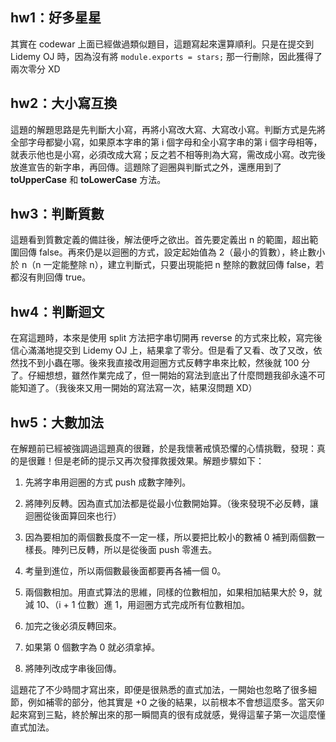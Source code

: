 ## hw1：好多星星
其實在 codewar 上面已經做過類似題目，這題寫起來還算順利。只是在提交到 Lidemy OJ 時，因為沒有將 ```module.exports = stars;``` 那一行刪除，因此獲得了兩次零分 XD

## hw2：大小寫互換
這題的解題思路是先判斷大小寫，再將小寫改大寫、大寫改小寫。判斷方式是先將全部字母都變小寫，如果原本字串的第 i 個字母和全小寫字串的第 i 個字母相等，就表示他也是小寫，必須改成大寫；反之若不相等則為大寫，需改成小寫。改完後放進宣告的新字串，再回傳。這題除了迴圈與判斷式之外，還應用到了 **toUpperCase** 和 **toLowerCase** 方法。

## hw3：判斷質數
這題看到質數定義的備註後，解法便呼之欲出。首先要定義出 n 的範圍，超出範圍回傳 false。再來仍是以迴圈的方式，設定起始值為 2（最小的質數），終止數小於 n（n 一定能整除 n），建立判斷式，只要出現能把 n 整除的數就回傳 false，若都沒有則回傳 true。

## hw4：判斷迴文
在寫這題時，本來是使用 split 方法把字串切開再 reverse 的方式來比較，寫完後信心滿滿地提交到 Lidemy OJ 上，結果拿了零分。但是看了又看、改了又改，依然找不到小蟲在哪。後來我直接改用迴圈方式反轉字串來比較，然後就 100 分了。仔細想想，雖然作業完成了，但一開始的寫法到底出了什麼問題我卻永遠不可能知道了。（我後來又用一開始的寫法寫一次，結果沒問題 XD）

## hw5：大數加法
在解題前已經被強調過這題真的很難，於是我懷著戒慎恐懼的心情挑戰，發現：真的是很難！但是老師的提示又再次發揮救援效果。解題步驟如下：

1. 先將字串用迴圈的方式 push 成數字陣列。

2. 將陣列反轉。因為直式加法都是從最小位數開始算。（後來發現不必反轉，讓迴圈從後面算回來也行）

3. 因為要相加的兩個數長度不一定一樣，所以要把比較小的數補 0 補到兩個數一樣長。陣列已反轉，所以是從後面 push 零進去。

4. 考量到進位，所以兩個數最後面都要再各補一個 0。

5. 兩個數相加。用直式算法的思維，同樣的位數相加，如果相加結果大於 9，就減 10、（i + 1 位數）進 1，用迴圈方式完成所有位數相加。

6. 加完之後必須反轉回來。

7. 如果第 0 個數字為 0 就必須拿掉。

8. 將陣列改成字串後回傳。

這題花了不少時間才寫出來，即便是很熟悉的直式加法，一開始也忽略了很多細節，例如補零的部分，他其實是 +0 之後的結果，以前根本不會想這麼多。當天卯起來寫到三點，終於解出來的那一瞬間真的很有成就感，覺得這輩子第一次這麼懂直式加法。